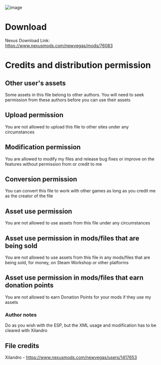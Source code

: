 ![image](https://staticdelivery.nexusmods.com/mods/130/images/76083/76083-1649567809-1589608801.png)

# Download
Nexus Download Link: https://www.nexusmods.com/newvegas/mods/76083

# Credits and distribution permission

## Other user's assets
Some assets in this file belong to other authors. You will need to seek permission from these authors before you can use their assets
 
## Upload permission
You are not allowed to upload this file to other sites under any circumstances
 
## Modification permission
You are allowed to modify my files and release bug fixes or improve on the features without permission from or credit to me
 
## Conversion permission
You can convert this file to work with other games as long as you credit me as the creator of the file
 
## Asset use permission
You are not allowed to use assets from this file under any circumstances
 
## Asset use permission in mods/files that are being sold
You are not allowed to use assets from this file in any mods/files that are being sold, for money, on Steam Workshop or other platforms
 
## Asset use permission in mods/files that earn donation points
You are not allowed to earn Donation Points for your mods if they use my assets

### Author notes
Do as you wish with the ESP, but the XML usage and modification has to be cleared with Xilandro

## File credits
Xilandro - https://www.nexusmods.com/newvegas/users/1417653
